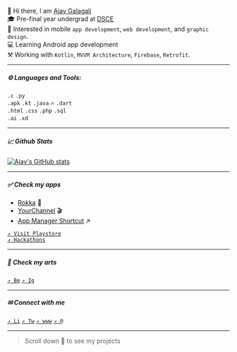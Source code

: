 👋 Hi there, I am [Ajay Galagali][linktr]<br>
🎓 Pre-final year undergrad at [DSCE][college]<br>
🤩 Interested in mobile `app development`, `web development`, and `graphic design`.<br>
💻 Learning Android app development<br>
⚒ Working with `Kotlin`, `MVVM Architecture`, `Firebase`, `Retrofit`.

---

##### ⚙ Languages and Tools:

`.c` `.py` <br/>
`.apk` `.kt` `.java` `🔥` `.dart` <br/>
`.html` `.css` `.php` `.sql` <br/>
`.ai` `.xd` <br/>

---

##### 📈 Github Stats

[![Ajay's GitHub stats](https://github-readme-stats.vercel.app/api?username=ajaygalagali&hide_title=true&count_private=true&theme=onedark&show_icons=true&hide_border=true&include_all_commits=true&hide_rank=true)](https://github.com/anuraghazra/github-readme-stats)

---

##### ✅ Check my apps
* [Rokka][rokka] 💸 
* [YourChannel][yourchannel] 🎬
* [App Manager Shortcut][appManagerShortcut] ↗

[`↗ Visit Playstore`][playstore]<br/>
[`↗ Hackathons`][devfolio]

---

##### 🎨 Check my arts

[`↗ Be`][behance] [`↗ Ig`][instagram]

---
##### ✉ Connect with me
[`↗ Li`][linkedin] [`↗ Tw`][twitter] [`↗ www`][website] [`↗ @`][mail] 

---

> Scroll down 🔽 to see my projects


[linkedin]:https://www.linkedin.com/in/ajaygalagali/
[twitter]:https://twitter.com/ajaygalagali
[behance]:https://www.behance.net/ajaygalagali
[quora]:https://www.quora.com/profile/Ajay-Galagali-2
[instagram]:https://www.instagram.com/pixtorang/
[website]:https://ajaygalagali.github.io/
[college]:https://www.dsce.edu.in/
[yourchannel]:https://ajaygalagali.github.io/yourChannelDetails.html
[rokka]:https://play.google.com/store/apps/details?id=com.astro.rokka
[mail]:mailto:gvajay321@gmail.com
[appManagerShortcut]:https://play.google.com/store/apps/details?id=com.astro.appmanagershortcut
[playstore]:https://play.google.com/store/apps/developer?id=Ajay+Galagali

[linktr]:https://linktr.ee/ajaygalagali
[devfolio]:https://devfolio.co/@AjayGalagali